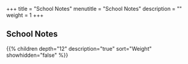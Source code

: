 +++
title = "School Notes"
menutitle = "School Notes"
description = ""
weight = 1
+++

## School Notes
{{% children depth="12" description="true" sort="Weight" showhidden="false" %}}